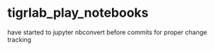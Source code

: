 # tigrlab_play_notebooks
have started to jupyter nbconvert before commits for proper change tracking 
